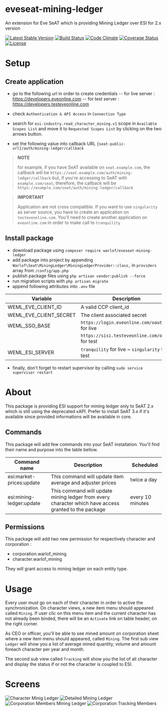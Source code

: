 # eveseat-mining-ledger
An extension for Eve SeAT which is providing Mining Ledger over ESI for 2.x version

[![Latest Stable Version](https://img.shields.io/packagist/v/warlof/eveseat-mining-ledger.svg?style=flat-square)](https://packagist.org/packages/warlof/eveseat-mining-ledger)
[![Build Status](https://img.shields.io/travis/warlof/eveseat-mining-ledger.svg?style=flat-square)](https://travis-ci.org/warlof/eveseat-mining-ledger)
[![Code Climate](https://img.shields.io/codeclimate/maintainability/warlof/eveseat-mining-ledger.svg?style=flat-square)](https://codeclimate.com/github/warlof/eveseat-mining-ledger)
[![Coverage Status](https://img.shields.io/coveralls/warlof/eveseat-mining-ledger.svg?style=flat-square)](https://coveralls.io/github/warlof/eveseat-mining-ledger?branch=master)
[![License](https://img.shields.io/badge/license-GPLv3-blue.svg?style=flat-square)](https://raw.githubusercontent.com/warlof/eveseat-mining-ledger/master/LICENSE)

# Setup

## Create application

- go to the following url in order to create credentials
-- for live server : https://developers.eveonline.com
-- for test server : https://developers.testeveonline.com

- check `Authentication & API Access` in `Connection Type`

- search for `esi-industry.read_character_mining.v1` scope in `Available Scopes List` and move it to `Requested Scopes List` by clicking on the two arrows button.

- set the following value into callback URL `{seat-public-url}/auth/mining-ledger/callback`
> **NOTE**
> 
> for example, if you have SeAT available on `seat.example.com`, the callback will be `https://seat.example.com/auth/mining-ledger/callback`
> but, if you're accessing to SeAT with `example.com/seat`, therefore, the callback will be `https://example.com/seat/auth/mining-ledger/callback`

> **IMPORTANT**
> 
> Application are not cross compatible.
> If you want to use `singularity` as server source, you have to create an application on `testeveonline.com`.
> You'll need to create another application on `eveonline.com` in order to make call to `tranquility`

## Install package

- download package using `composer require warlof/eveseat-mining-ledger`
- add package into project by appending `Warlof\Seat\MiningLedger\MiningLedgerProvider::class,` in `providers` array from `/config/app.php`
- publish package files using `php artisan vendor:publish --force`
- run migration scripts with `php artisan migrate`
- append following attributes into `.env` file

| Variable               | Description                                                                              |
|------------------------|------------------------------------------------------------------------------------------|
| WEML_EVE_CLIENT_ID     | A valid CCP client_id                                                                    |
| WEML_EVE_CLIENT_SECRET | The client associated secret                                                             |
| WEML_SSO_BASE          | `https://login.eveonline.com/oauth` for live                                             |
|                        | `https://sisi.testeveonline.com/oauth` for test                                          |
| WEML_ESI_SERVER        | `tranquility` for live ~ `singularity` for test                                          |

- finally, don't forget to restart supervisor by calling `sudo service supervisor restart`

# About

This package is providing ESI support for mining ledger only to SeAT 2.x which is still using the deprecated xAPI. Prefer to install SeAT 3.x if it's available since provided informations will be available in core.

## Commands

This package will add few commands into your SeAT installation. You'll find their name and purpose into the table bellow.

| Command name | Description | Scheduled |
|---------------------|--------------|--------|
| esi:market-prices:update | This command will update item average and adjuster prices | twice a day |
| esi:mining-ledger:update | This command will update mining ledger from every character which have access granted to the package | every 10 minutes |

## Permissions

This package will add two new permission for respectively character and corporation :
 - corporation.warlof_mining
 - character.warlof_mining

They will grant access to mining ledger on each entity type.

# Usage

Every user must go on each of their character in order to active the synchronization. On character views, a new item menu should appeared called `Mining`.
If user clic on this menu item and the current character has not already been binded, there will be an `Activate` link on table header, on the right corner.

As CEO or officer, you'll be able to see mined amount on corporation sheet where a new item menu should appeared, called `Mining`.
The first sub view `Ledger` will show you a list of average mined quantity, volume and amount foreach character per year and month.

The second sub view called `Tracking` will show you the list of all character and display the status if or not the character is coupled to ESI.

 # Screens
 
 ![Character Minig Ledger](https://i.imgur.com/sOrM4G6.png)
 ![Detailed Mining Ledger](https://i.imgur.com/DPEm5cb.png)
 ![Corporation Members Mining Ledger](https://i.imgur.com/g60mcBM.png)
 ![Corporation Tracking Members](https://i.imgur.com/2UUQQ6j.png)
